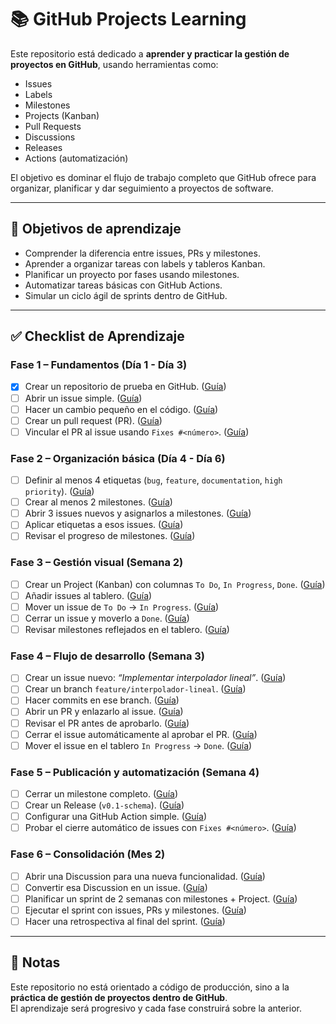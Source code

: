 # 📚 GitHub Projects Learning

Este repositorio está dedicado a **aprender y practicar la gestión de proyectos en GitHub**, usando herramientas como:

- Issues  
- Labels  
- Milestones  
- Projects (Kanban)  
- Pull Requests  
- Discussions  
- Releases  
- Actions (automatización)  

El objetivo es dominar el flujo de trabajo completo que GitHub ofrece para organizar, planificar y dar seguimiento a proyectos de software.

---

## 🚀 Objetivos de aprendizaje

- Comprender la diferencia entre issues, PRs y milestones.  
- Aprender a organizar tareas con labels y tableros Kanban.  
- Planificar un proyecto por fases usando milestones.  
- Automatizar tareas básicas con GitHub Actions.  
- Simular un ciclo ágil de sprints dentro de GitHub.  

---

## ✅ Checklist de Aprendizaje

### Fase 1 – Fundamentos (Día 1 - Día 3)

- [x] Crear un repositorio de prueba en GitHub. ([Guía](docs/fase-1-fundamentos/01-creacion-repositorio.md))  
- [ ] Abrir un issue simple. ([Guía](docs/fase-1-fundamentos/02-apertura-issue.md))  
- [ ] Hacer un cambio pequeño en el código. ([Guía](docs/fase-1-fundamentos/03-modificacion-codigo.md))  
- [ ] Crear un pull request (PR). ([Guía](docs/fase-1-fundamentos/04-creacion-pr.md))  
- [ ] Vincular el PR al issue usando `Fixes #<número>`. ([Guía](docs/fase-1-fundamentos/05-vinculacion-pr-issue.md))  

### Fase 2 – Organización básica (Día 4 - Día 6)

- [ ] Definir al menos 4 etiquetas (`bug`, `feature`, `documentation`, `high priority`). ([Guía](docs/fase-2-organizacion-basica/01-definir-etiquetas.md))  
- [ ] Crear al menos 2 milestones. ([Guía](docs/fase-2-organizacion-basica/02-crear-milestones.md))  
- [ ] Abrir 3 issues nuevos y asignarlos a milestones. ([Guía](docs/fase-2-organizacion-basica/03-abrir-issues-asignar-milestones.md))  
- [ ] Aplicar etiquetas a esos issues. ([Guía](docs/fase-2-organizacion-basica/04-aplicar-etiquetas-issues.md))  
- [ ] Revisar el progreso de milestones. ([Guía](docs/fase-2-organizacion-basica/05-revisar-progreso-milestones.md))  

### Fase 3 – Gestión visual (Semana 2)

- [ ] Crear un Project (Kanban) con columnas `To Do`, `In Progress`, `Done`. ([Guía](docs/fase-3-gestion-visual/01-crear-project-kanban.md))  
- [ ] Añadir issues al tablero. ([Guía](docs/fase-3-gestion-visual/02-anadir-issues-tablero.md))  
- [ ] Mover un issue de `To Do` → `In Progress`. ([Guía](docs/fase-3-gestion-visual/03-mover-issue-todo-inprogress.md))  
- [ ] Cerrar un issue y moverlo a `Done`. ([Guía](docs/fase-3-gestion-visual/04-cerrar-issue-mover-done.md))  
- [ ] Revisar milestones reflejados en el tablero. ([Guía](docs/fase-3-gestion-visual/05-revisar-milestones-tablero.md))  

### Fase 4 – Flujo de desarrollo (Semana 3)

- [ ] Crear un issue nuevo: *“Implementar interpolador lineal”*. ([Guía](docs/fase-4-flujo-desarrollo/01-crear-issue-interpolador-lineal.md))  
- [ ] Crear un branch `feature/interpolador-lineal`. ([Guía](docs/fase-4-flujo-desarrollo/02-crear-branch-feature.md))  
- [ ] Hacer commits en ese branch. ([Guía](docs/fase-4-flujo-desarrollo/03-hacer-commits.md))  
- [ ] Abrir un PR y enlazarlo al issue. ([Guía](docs/fase-4-flujo-desarrollo/04-abrir-pr-enlazar-issue.md))  
- [ ] Revisar el PR antes de aprobarlo. ([Guía](docs/fase-4-flujo-desarrollo/05-revisar-pr.md))  
- [ ] Cerrar el issue automáticamente al aprobar el PR. ([Guía](docs/fase-4-flujo-desarrollo/06-cerrar-issue-automatico.md))  
- [ ] Mover el issue en el tablero `In Progress` → `Done`. ([Guía](docs/fase-4-flujo-desarrollo/07-mover-issue-tablero-done.md))  

### Fase 5 – Publicación y automatización (Semana 4)

- [ ] Cerrar un milestone completo. ([Guía](docs/fase-5-publicacion-automatizacion/01-cerrar-milestone-completo.md))  
- [ ] Crear un Release (`v0.1-schema`). ([Guía](docs/fase-5-publicacion-automatizacion/02-crear-release-v0-1-schema.md))  
- [ ] Configurar una GitHub Action simple. ([Guía](docs/fase-5-publicacion-automatizacion/03-configurar-github-action-simple.md))  
- [ ] Probar el cierre automático de issues con `Fixes #<número>`. ([Guía](docs/fase-5-publicacion-automatizacion/04-probar-cierre-automatico-issues.md))  

### Fase 6 – Consolidación (Mes 2)

- [ ] Abrir una Discussion para una nueva funcionalidad. ([Guía](docs/fase-6-consolidacion/01-abrir-discussion.md))  
- [ ] Convertir esa Discussion en un issue. ([Guía](docs/fase-6-consolidacion/02-convertir-discussion-en-issue.md))  
- [ ] Planificar un sprint de 2 semanas con milestones + Project. ([Guía](docs/fase-6-consolidacion/03-planificar-sprint-2-semanas.md))  
- [ ] Ejecutar el sprint con issues, PRs y milestones. ([Guía](docs/fase-6-consolidacion/04-ejecutar-sprint.md))  
- [ ] Hacer una retrospectiva al final del sprint. ([Guía](docs/fase-6-consolidacion/05-retrospectiva.md))  

---

## 📖 Notas

Este repositorio no está orientado a código de producción, sino a la **práctica de gestión de proyectos dentro de GitHub**.  
El aprendizaje será progresivo y cada fase construirá sobre la anterior.
